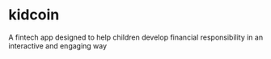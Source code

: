 # kidcoin

A fintech app designed to help children develop financial responsibility in an interactive and engaging way


